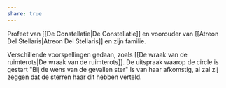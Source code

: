 ```yaml
---
share: true
---
```

Profeet van [[De Constellatie|De Constellatie]] en voorouder van [[Atreon Del Stellaris|Atreon Del Stellaris]] en zijn familie.

Verschillende voorspellingen gedaan, zoals [[De wraak van de ruimterots|De wraak van de ruimterots]]. De uitspraak waarop de circle is gestart "Bij de wens van de gevallen ster" Is van haar afkomstig, al zal zij zeggen dat de sterren haar dit hebben verteld.